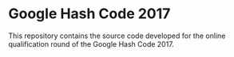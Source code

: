 # Google Hash Code 2017

This repository contains the source code developed for the online qualification round of the Google Hash Code 2017.
